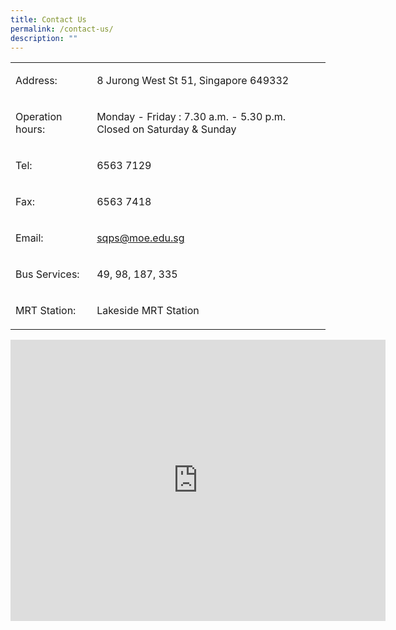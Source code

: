 ```yaml
---
title: Contact Us
permalink: /contact-us/
description: ""
---
```

<table width="539">
<tbody>
<tr>
<td width="122">
<p>Address:</p>
</td>
<td width="401">
<p>8 Jurong West St 51, Singapore 649332</p>
</td>
</tr>
<tr>
<td width="122">
<p>Operation hours:</p>
</td>
<td width="401">
<p>Monday - Friday : 7.30 a.m. - 5.30 p.m.<br>Closed on Saturday &amp; Sunday</p>
</td>
</tr>
<tr>
<td width="122">
<p>Tel:</p>
</td>
<td width="401">
<p>6563 7129</p>
</td>
</tr>
<tr>
<td width="122">
<p>Fax:</p>
</td>
<td width="401">
<p>6563 7418</p>
</td>
</tr>
<tr>
<td width="122">
<p>Email:</p>
</td>
<td width="401">
<p><a href="mailto:sqps@moe.edu.sg">sqps@moe.edu.sg</a></p>
</td>
</tr>
<tr>
<td width="122">
<p>Bus Services:</p>
</td>
<td width="401">
<p>49, 98, 187, 335</p>
</td>
</tr>
<tr>
<td width="122">
<p>MRT Station:</p>
</td>
<td width="401">
<p>Lakeside MRT Station</p>
</td>
</tr>
</tbody>
</table>



<iframe loading="lazy" allowfullscreen="" style="border:0;" height="450" width="600" src="https://www.google.com/maps/embed?pb=!1m18!1m12!1m3!1d3988.7148809230366!2d103.71936301525588!3d1.34755136195697!2m3!1f0!2f0!3f0!3m2!1i1024!2i768!4f13.1!3m3!1m2!1s0x31da0fdd96a6a9ab%3A0x6525a38552c59d25!2sShuqun%20Primary%20School!5e0!3m2!1sen!2sus!4v1678015971848!5m2!1sen!2sus"></iframe>